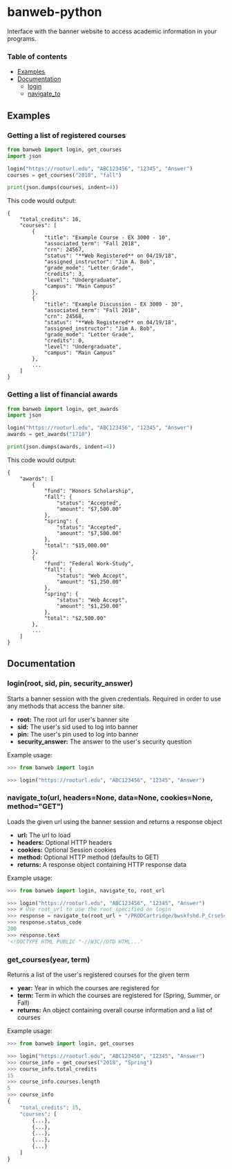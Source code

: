 # banweb-python
Interface with the banner website to access academic information in your programs.
### Table of contents
  * [Examples](#examples)
  * [Documentation](#documentation)
    * [login](#loginroot-sid-pin-security_answer)
    * [navigate_to](#navigate_tourl-headersnone-datanone-cookiesnone-methodget)
## Examples
### Getting a list of registered courses
```python
from banweb import login, get_courses
import json

login("https://rooturl.edu", "ABC123456", "12345", "Answer")
courses = get_courses("2018", "fall")

print(json.dumps(courses, indent=4))
```
This code would output:
```
{
    "total_credits": 16,
    "courses": [
        {
            "title": "Example Course - EX 3000 - 10",
            "associated_term": "Fall 2018",
            "crn": 24567,
            "status": "**Web Registered** on 04/19/18",
            "assigned_instructor": "Jim A. Bob",
            "grade_mode": "Letter Grade",
            "credits": 3,
            "level": "Undergraduate",
            "campus": "Main Campus"
        },
        {
            "title": "Example Discussion - EX 3000 - 30",
            "associated_term": "Fall 2018",
            "crn": 24568,
            "status": "**Web Registered** on 04/19/18",
            "assigned_instructor": "Jim A. Bob",
            "grade_mode": "Letter Grade",
            "credits": 0,
            "level": "Undergraduate",
            "campus": "Main Campus"
        },
        ...
    ]
}
```
### Getting a list of financial awards
```python
from banweb import login, get_awards
import json

login("https://rooturl.edu", "ABC123456", "12345", "Answer")
awards = get_awards("1718")

print(json.dumps(awards, indent=4))
```
This code would output:
```
{
    "awards": [
        {
            "fund": "Honors Scholarship",
            "fall": {
                "status": "Accepted",
                "amount": "$7,500.00"
            },
            "spring": {
                "status": "Accepted",
                "amount": "$7,500.00"
            },
            "total": "$15,000.00"
        },
        {
            "fund": "Federal Work-Study",
            "fall": {
                "status": "Web Accept",
                "amount": "$1,250.00"
            },
            "spring": {
                "status": "Web Accept",
                "amount": "$1,250.00"
            },
            "total": "$2,500.00"
        },
        ...
    ]
}
```
## Documentation
### login(root, sid, pin, security_answer)
Starts a banner session with the given credentials. Required in order to use any methods that access the banner site.
  * **root:** The root url for user's banner site
  * **sid:** The user's sid used to log into banner
  * **pin:** The user's pin used to log into banner
  * **security_answer:** The answer to the user's security question

Example usage:
```python
>>> from banweb import login

>>> login("https://rooturl.edu", "ABC123456", "12345", "Answer")
```

### navigate_to(url, headers=None, data=None, cookies=None, method="GET")
Loads the given url using the banner session and returns a response object
  * **url:** The url to load
  * **headers:** Optional HTTP headers
  * **cookies:** Optional Session cookies
  * **method:** Optional HTTP method (defaults to GET)
  * **returns:** A response object containing HTTP response data

Example usage:
```python
>>> from banweb import login, navigate_to, root_url

>>> login("https://rooturl.edu", "ABC123456", "12345", "Answer")
>>> # Use root_url to use the root specified on login
>>> response = navigate_to(root_url + "/PRODCartridge/bwskfshd.P_CrseSchd?start_date_in=08/27/2018", method="GET", data={"start_date_in": "08/27/2018"})
>>> response.status_code
200
>>> response.text
'<!DOCTYPE HTML PUBLIC "-//W3C//DTD HTML...'
```

### get_courses(year, term)
Returns a list of the user's registered courses for the given term
  * **year:** Year in which the courses are registered for
  * **term:** Term in which the courses are registered for (Spring, Summer, or Fall)
  * **returns:** An object containing overall course information and a list of courses

Example usage:
```python
>>> from banweb import login, get_courses

>>> login("https://rooturl.edu", "ABC123456", "12345", "Answer")
>>> course_info = get_courses("2018", "Spring")
>>> course_info.total_credits
15
>>> course_info.courses.length
5
>>> course_info
{
    "total_credits": 15,
    "courses": [
        {...},
        {...},
        {...},
        {...},
        {...}
    ]
}
```